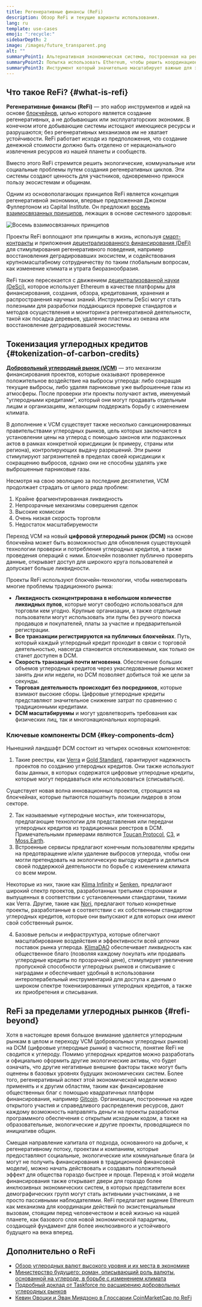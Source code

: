 ```yaml
---
title: Регенеративные финансы (ReFi)
description: Обзор ReFi и текущие варианты использования.
lang: ru
template: use-cases
emoji: ":recycle:"
sidebarDepth: 2
image: /images/future_transparent.png
alt: ""
summaryPoint1: Альтернативная экономическая система, построенная на регенеративных принципах
summaryPoint2: Попытка использовать Ethereum, чтобы решить координационные кризисы на глобальном уровне, такие как изменение климата
summaryPoint3: Инструмент который значительно масштабирует важные для экологии активы, включая проверенные углеродные кредиты
---
```


## Что такое ReFi? {#what-is-refi}

**Регенеративные финансы (ReFi)** — это набор инструментов и идей на основе [блокчейнов](/glossary/#blockchain), целью которого является создание регенеративных, а не добывающих или эксплуататорских экономик. В конечном итоге добывающие системы истощают имеющиеся ресурсы и разрушаются; без регенеративных механизмов им не хватает устойчивости. ReFi работает исходя из предположения, что создание денежной стоимости должно быть отделено от нерационального извлечения ресурсов из нашей планеты и сообществ.

Вместо этого ReFi стремится решить экологические, коммунальные или социальные проблемы путем создания регенеративных циклов. Эти системы создают ценность для участников, одновременно принося пользу экосистемам и общинам.

Одним из основополагающих принципов ReFi является концепция регенеративной экономики, впервые предложенная Джоном Фуллертоном из Capital Institute. Он предложил [восемь взаимосвязанных принципов](https://capitalinstitute.org/8-principles-regenerative-economy/), лежащих в основе системного здоровья:

![Восемь взаимосвязанных принципов](refi-regenerative-economy-diagram.png)

Проекты ReFi воплощают эти принципы в жизнь, используя [смарт-контракты](/glossary/#smart-contract) и приложения [децентрализованного финансирования (DeFi)](/glossary/#defi) для стимулирования регенеративного поведения, например восстановления деградировавших экосистем, и содействования крупномасштабному сотрудничеству по таким глобальным вопросам, как изменение климата и утрата биоразнообразия.

ReFi также пересекается с движением [децентрализованной науки (DeSci)](/desci/), которое использует Ethereum в качестве платформы для финансирования, создания, обзора, кредитования, хранения и распространения научных знаний. Инструменты DeSci могут стать полезными для разработки поддающихся проверке стандартов и методов осуществления и мониторинга регенеративной деятельности, такой как посадка деревьев, удаление пластика из океана или восстановление деградировавшей экосистемы.

<YouTube id="La52dDzBt2k" />

## Токенизация углеродных кредитов {#tokenization-of-carbon-credits}

**[Добровольный углеродный рынок (VCM)](https://climatefocus.com/so-what-voluntary-carbon-market-exactly/)** — это механизм финансирования проектов, которые оказывают проверенное положительное воздействие на выбросы углерода: либо сокращая текущие выбросы, либо удаляя парниковые уже выброшенные газы из атмосферы. После проверки эти проекты получают актив, именуемый "углеродными кредитами", который они могут продавать отдельным лицам и организациям, желающим поддержать борьбу с изменением климата.

В дополнение к VCM существует также несколько санкционированных правительствами углеродных рынков, цель которых заключается в установлении цены на углерод с помощью законов или подзаконных актов в рамках конкретной юрисдикции (к примеру, страны или региона), контролирующих выдачу разрешений. Эти рынки стимулируют загрязнителей в пределах своей юрисдикции к сокращению выбросов, однако они не способны удалять уже выброшенные парниковые газы.

Несмотря на свою эволюцию за последние десятилетия, VCM продолжает страдать от целого ряда проблем:

1. Крайне фрагментированная ликвидность
2. Непрозрачные механизмы совершения сделок
3. Высокие комиссии
4. Очень низкая скорость торговли
5. Недостаток масштабируемости

Переход VCM на новый **цифровой углеродный рынок (DCM)** на основе блокчейна может быть возможностью для обновления существующей технологии проверки и потребления углеродных кредитов, а также проведения операций с ними. Блокчейн позволяет публично проверять данные, открывает доступ для широкого круга пользователей и допускает больше ликвидности.

Проекты ReFi используют блокчейн-технологии, чтобы нивелировать многие проблемы традиционного рынка:

- **Ликвидность сконцентрирована в небольшом количестве ликвидных пулов**, которые могут свободно использоваться для торговли кем угодно. Крупные организации, а также отдельные пользователи могут использовать эти пулы без ручного поиска продавцов и покупателей, платы за участие и предварительной регистрации.
- **Все транзакции регистрируются на публичных блокчейнах**. Путь, который каждый углеродный кредит проходит в связи с торговой деятельностью, навсегда становится отслеживаемым, как только он станет доступен в DCM.
- **Скорость транзакций почти мгновенна**. Обеспечение больших объемов углеродных кредитов через унаследованные рынки может занять дни или недели, но DCM позволяет добиться той же цели за секунды.
- **Торговая деятельность происходит без посредников**, которые взимают высокие сборы. Цифровые углеродные кредиты представляют значительное снижение затрат по сравнению с традиционными кредитами.
- **DCM масштабируемы** и могут удовлетворить требования как физических лиц, так и многонациональных корпораций.

### Ключевые компоненты DCM {#key-components-dcm}

Нынешний ландшафт DCM состоит из четырех основных компонентов:

1. Такие реестры, как [Verra](https://verra.org/project/vcs-program/registry-system/) и [Gold Standard](https://www.goldstandard.org/), гарантируют надежность проектов по созданию углеродных кредитов. Они также используют базы данных, в которых содержатся цифровые углеродные кредиты, которые могут передаваться или использоваться (списываться).

Существует новая волна инновационных проектов, строящихся на блокчейнах, которые пытаются пошатнуть позиции лидеров в этом секторе.

2. Так называемые «углеродные мосты», или токенизаторы, предлагающие технологии для представления или передачи углеродных кредитов из традиционных реестров в DCM. Примечательными примерами являются [Toucan Protocol](https://toucan.earth/), [C3](https://c3.app/), и [Moss.Earth](https://moss.earth/).
3. Встроенные сервисы предлагают конечным пользователям кредиты на предотвращение и/или удаление выбросов углерода, чтобы они могли претендовать на экологическую выгоду кредита и делиться своей поддержкой деятельности по борьбе с изменением климата со всем миром.

Некоторые из них, такие как [Klima Infinity](https://www.klimadao.finance/infinity) и [Senken](https://senken.io/), предлагают широкий спектр проектов, разработанных третьими сторонами и выпущенных в соответствии с установленными стандартами, такими как Verra. Другие, такие как [Nori](https://nori.com/), предлагают только конкретные проекты, разработанные в соответствии с их собственным стандартом углеродных кредитов, которые они выпускают и для которых они имеют свой собственный рынок.

4. Базовые рельсы и инфраструктура, которые облегчают масштабирование воздействия и эффективности всей цепочки поставок рынка углерода. [KlimaDAO](http://klimadao.finance/) обеспечивает ликвидность как общественное благо (позволяя каждому покупать или продавать углеродные кредиты по прозрачной цене), стимулирует увеличение пропускной способности углеродных рынков и списывание с наградами и обеспечивает удобный в использовании интероперабельный инструментарий для доступа к данным о широком спектре токенизированных углеродных кредитов, а также их приобретения и списывания.

## ReFi за пределами углеродных рынков {#refi-beyond}

Хотя в настоящее время большое внимание уделяется углеродным рынкам в целом и переходу VCM (добровольных углеродных рынков) на DCM (цифровые углеродные рынки) в частности, понятие ReFi не сводится к углероду. Помимо углеродных кредитов можно разработать и официально оформить другие экологические активы, что будет означать, что другие негативные внешние факторы также могут быть оценены в базовых уровнях будущих экономических систем. Более того, регенеративный аспект этой экономической модели можно применять и к другим областям, таким как финансирование общественных благ с помощью квадратичных платформ финансирования, например [Gitcoin](https://gitcoin.co/). Организации, построенные на идее открытого участия и справедливого распределения ресурсов, дают каждому возможность направлять деньги на проекты разработки программного обеспечения с открытым исходным кодом, а также на образовательные, экологические и другие проекты, проводящиеся по инициативе общин.

Смещая направление капитала от подхода, основанного на добыче, к регенеративному потоку, проектам и компаниям, которые предоставляют социальные, экологические или коммунальные блага (и могут не получить финансирования в традиционной финансовой модели), можно начать действовать и создавать положительный эффект для общества гораздо быстрее и проще. Переход к этой модели финансирования также открывает двери для гораздо более инклюзивных экономических систем, в которых представители всех демографических групп могут стать активными участниками, а не просто пассивными наблюдателями. ReFi предлагает видение Ethereum как механизма для координации действий по экзистенциальным вызовам, стоящим перед человечеством и всей жизнью на нашей планете, как базового слоя новой экономической парадигмы, создающей фундамент для более инклюзивного и устойчивого будущего на века вперед.

## Дополнительно о ReFi

- [Обзор углеродных валют высокого уровня и их места в экономике](https://www.klimadao.finance/blog/the-vision-of-a-carbon-currency)
- [Министерство будущего: роман, описывающий роль валюты, основанной на углероде, в борьбе с изменением климата](https://en.wikipedia.org/wiki/The_Ministry_for_the_Future)
- [Подробный доклад от Taskforce по расширению добровольных углеродных рынков](https://www.iif.com/Portals/1/Files/TSVCM_Report.pdf)
- [Кевин Овоцки и Эван Миядзоно в Глоссарии CoinMarketCap по ReFi](https://coinmarketcap.com/alexandria/glossary/regenerative-finance-refi)
